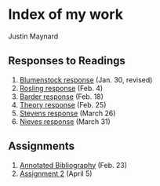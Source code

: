 # Index of my work

Justin Maynard

## Responses to Readings

1. [Blumenstock response](https://justinwmaynard.github.io/EvolvingSolutions/blumenstock) (Jan. 30, revised)
2. [Rosling response](https://justinwmaynard.github.io/EvolvingSolutions/rosling) (Feb. 4)
3. [Barder response](https://justinwmaynard.github.io/EvolvingSolutions/barder)  (Feb. 18)
4. [Theory response](https://justinwmaynard.github.io/EvolvingSolutions/theory)  (Feb. 25)
5. [Stevens response](https://justinwmaynard.github.io/EvolvingSolutions/stevens)  (March 26)
6. [Nieves response](https://justinwmaynard.github.io/EvolvingSolutions/nieves)  (March 31)






## Assignments

1. [Annotated Bibliography](https://justinwmaynard.github.io/EvolvingSolutions/AnnotatedBibliography) (Feb. 23)
2. [Assignment 2](https://justinwmaynard.github.io/EvolvingSolutions/assignment2) (April 5)

